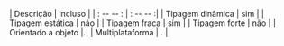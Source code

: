 | Descrição | incluso   |
| : -- -- : | : -- -- :| 
| Tipagem dinâmica | sim | 
| Tipagem estática | não |
| Tipagem fraca | sim | 
| Tipagem forte | não |
| Orientado a objeto |.|
| Multiplataforma | . | 